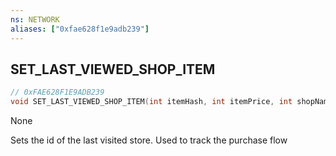 ```yaml
---
ns: NETWORK
aliases: ["0xfae628f1e9adb239"]
---
```

## SET_LAST_VIEWED_SHOP_ITEM

```c
// 0xFAE628F1E9ADB239
void SET_LAST_VIEWED_SHOP_ITEM(int itemHash, int itemPrice, int shopNameHash);
```

None

Sets the id of the last visited store. Used to track the purchase flow

